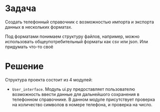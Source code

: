 # Задача
Создать телефонный справочник с возможностью импорта и экспорта данных в нескольких форматах. 

Под форматами понимаем структуру файлов, например, можно использовать общеупотребительный форматы как csv или json. Или придумать что-то своё

# Решение
Структура проекта состоит из 4 модулей:
* `User_interface`. Модуль ui.py предоставляет пользователю возможность ввести данные для дальнейшого сохранения в телефонном справочнике. 
   В данном модуле присутствует проверка на количество символов в номере телефона, и проверка на число.
